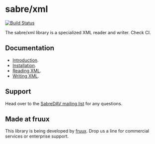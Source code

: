 sabre/xml
=========

[![Build Status](https://secure.travis-ci.org/sabre-io/xml.svg?branch=master)](http://travis-ci.org/sabre-io/xml)

The sabre/xml library is a specialized XML reader and writer.
Check CI.

Documentation
-------------

* [Introduction](http://sabre.io/xml/).
* [Installation](http://sabre.io/xml/install/).
* [Reading XML](http://sabre.io/xml/reading/).
* [Writing XML](http://sabre.io/xml/writing/).


Support
-------

Head over to the [SabreDAV mailing list](http://groups.google.com/group/sabredav-discuss) for any questions.

Made at fruux
-------------

This library is being developed by [fruux](https://fruux.com/). Drop us a line for commercial services or enterprise support.
